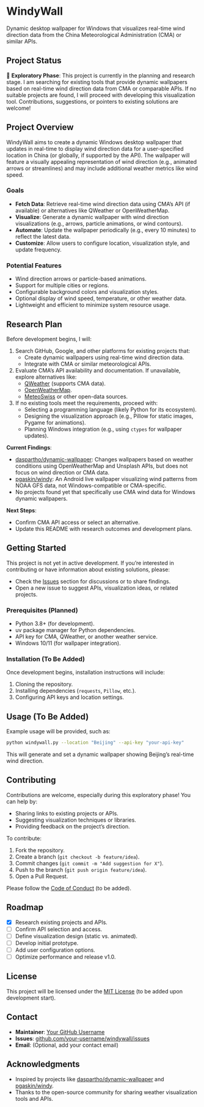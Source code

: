 # WindyWall

Dynamic desktop wallpaper for Windows that visualizes real-time wind direction data from the China Meteorological Administration (CMA) or similar APIs.

## Project Status

🚧 **Exploratory Phase**: This project is currently in the planning and research stage. I am searching for existing tools that provide dynamic wallpapers based on real-time wind direction data from CMA or comparable APIs. If no suitable projects are found, I will proceed with developing this visualization tool. Contributions, suggestions, or pointers to existing solutions are welcome!

## Project Overview

WindyWall aims to create a dynamic Windows desktop wallpaper that updates in real-time to display wind direction data for a user-specified location in China (or globally, if supported by the API). The wallpaper will feature a visually appealing representation of wind direction (e.g., animated arrows or streamlines) and may include additional weather metrics like wind speed.

### Goals

- **Fetch Data**: Retrieve real-time wind direction data using CMA’s API (if available) or alternatives like QWeather or OpenWeatherMap.
- **Visualize**: Generate a dynamic wallpaper with wind direction visualizations (e.g., arrows, particle animations, or wind contours).
- **Automate**: Update the wallpaper periodically (e.g., every 10 minutes) to reflect the latest data.
- **Customize**: Allow users to configure location, visualization style, and update frequency.

### Potential Features

- Wind direction arrows or particle-based animations.
- Support for multiple cities or regions.
- Configurable background colors and visualization styles.
- Optional display of wind speed, temperature, or other weather data.
- Lightweight and efficient to minimize system resource usage.

## Research Plan

Before development begins, I will:

1. Search GitHub, Google, and other platforms for existing projects that:
   - Create dynamic wallpapers using real-time wind direction data.
   - Integrate with CMA or similar meteorological APIs.
2. Evaluate CMA’s API availability and documentation. If unavailable, explore alternatives like:
   - [QWeather](https://dev.qweather.com/) (supports CMA data).
   - [OpenWeatherMap](https://openweathermap.org/).
   - [MeteoSwiss](https://www.meteoswiss.admin.ch/) or other open-data sources.
3. If no existing tools meet the requirements, proceed with:
   - Selecting a programming language (likely Python for its ecosystem).
   - Designing the visualization approach (e.g., Pillow for static images, Pygame for animations).
   - Planning Windows integration (e.g., using `ctypes` for wallpaper updates).

**Current Findings**:

- [daspartho/dynamic-wallpaper](https://github.com/daspartho/dynamic-wallpaper): Changes wallpapers based on weather conditions using OpenWeatherMap and Unsplash APIs, but does not focus on wind direction or CMA data.[](https://github.com/daspartho/dynamic-wallpaper)
- [pgaskin/windy](https://github.com/pgaskin/windy): An Android live wallpaper visualizing wind patterns from NOAA GFS data, not Windows-compatible or CMA-specific.[](https://github.com/pgaskin/windy)
- No projects found yet that specifically use CMA wind data for Windows dynamic wallpapers.

**Next Steps**:

- Confirm CMA API access or select an alternative.
- Update this README with research outcomes and development plans.

## Getting Started

This project is not yet in active development. If you’re interested in contributing or have information about existing solutions, please:

- Check the [Issues](https://github.com/your-username/windywall/issues) section for discussions or to share findings.
- Open a new issue to suggest APIs, visualization ideas, or related projects.

### Prerequisites (Planned)

- Python 3.8+ (for development).
- uv package manager for Python dependencies.
- API key for CMA, QWeather, or another weather service.
- Windows 10/11 (for wallpaper integration).

### Installation (To Be Added)

Once development begins, installation instructions will include:

1. Cloning the repository.
2. Installing dependencies (`requests`, `Pillow`, etc.).
3. Configuring API keys and location settings.

## Usage (To Be Added)

Example usage will be provided, such as:

```bash
python windywall.py --location "Beijing" --api-key "your-api-key"
```

This will generate and set a dynamic wallpaper showing Beijing’s real-time wind direction.

## Contributing

Contributions are welcome, especially during this exploratory phase! You can help by:

- Sharing links to existing projects or APIs.
- Suggesting visualization techniques or libraries.
- Providing feedback on the project’s direction.

To contribute:

1. Fork the repository.
2. Create a branch (`git checkout -b feature/idea`).
3. Commit changes (`git commit -m "Add suggestion for X"`).
4. Push to the branch (`git push origin feature/idea`).
5. Open a Pull Request.

Please follow the [Code of Conduct](CODE_OF_CONDUCT.md) (to be added).

## Roadmap

- [x] Research existing projects and APIs.
- [ ] Confirm API selection and access.
- [ ] Define visualization design (static vs. animated).
- [ ] Develop initial prototype.
- [ ] Add user configuration options.
- [ ] Optimize performance and release v1.0.

## License

This project will be licensed under the [MIT License](LICENSE) (to be added upon development start).

## Contact

- **Maintainer**: [Your GitHub Username](https://github.com/your-username)
- **Issues**: [github.com/your-username/windywall/issues](https://github.com/your-username/windywall/issues)
- **Email**: (Optional, add your contact email)

## Acknowledgments

- Inspired by projects like [daspartho/dynamic-wallpaper](https://github.com/daspartho/dynamic-wallpaper) and [pgaskin/windy](https://github.com/pgaskin/windy).[](https://github.com/daspartho/dynamic-wallpaper)[](https://github.com/pgaskin/windy)
- Thanks to the open-source community for sharing weather visualization tools and APIs.
